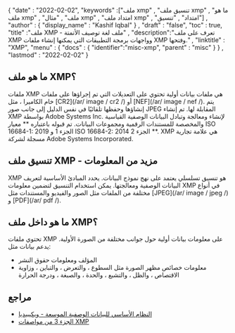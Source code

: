 {
  "date" : "2022-02-02",
  "keywords" :["ملف xmp" , "تنسيق ملف xmp" , "ما هو ملف xmp" , "ملف" , "مثال xmp" , "امتداد ملف xmp" , "امتداد" , "تنسيق"] ,
  "author" : {
    "display_name" : "Kashif Iqbal"
} ,
  "draft" : "false",
  "toc" : true,
  "title" :"ملف XMP - ملف لغة توصيف الأتمتة" ,
  "description":"تعرف على ملف XMP وواجهات برمجة التطبيقات التي يمكنها إنشاء ملفات XMP وفتحها." ,
  "linktitle" : "XMP",
  "menu" : {
    "docs" : {
      "identifier":"misc-xmp",
      "parent" : "misc"
}
} ,
  "lastmod" : "2022-02-02"
}

## ما هو ملف XMP؟

ملفات XMP هي ملفات بيانات أولية تحتوي على التعديلات التي تم إجراؤها على ملفات خام الكاميرا ، مثل [CR2](/ar/ image / cr2 /) أو [NEF](/ar/ image / nef /). يتم إنشاؤها وحفظها تلقائيًا في نفس الدليل إلى جانب صور JPEG المقابلة لها. تم إنشاء XMP بواسطة Adobe Systems Inc. لإنشاء ومعالجة وتبادل البيانات الوصفية القياسية والمخصصة للمستندات الرقمية ومجموعات البيانات. تم قبوله باعتباره ** معيار ISO 16684-1: 2019 الجزء 1 و ISO 16684-2: 2014 الجزء 2 **. XMP هي علامة تجارية مسجلة لشركة Adobe Systems Incorporated.

## تنسيق ملف XMP - مزيد من المعلومات

XMP هو تنسيق تسلسلي يعتمد على نهج نموذج البيانات. يحدد المبادئ الأساسية لتعريف البيانات الوصفية ومعالجتها. يمكن استخدام التنسيق لتضمين معلومات XMP في أنواع مختلفة من الملفات مثل الصور والفيديو والمستندات مثل [JPEG](/ar/ image / jpeg /) و [PDF](/ar/ pdf /).

## ما هو داخل ملف XMP؟

تحتوي ملفات XMP على معلومات بيانات أولية حول جوانب مختلفة من الصورة الأولية. يدعم بيانات مثل:

* المؤلف ومعلومات حقوق النشر
* معلومات خصائص مظهر الصورة مثل السطوع ، والتعرض ، والتباين ، وزاوية الاقتصاص ، والظل ، والتشبع ، والحدة ، والصبغة ، ودرجة الحرارة

## مراجع

* [النظام الأساسي للبيانات الوصفية الموسعة - ويكيبيديا](https://en.wikipedia.org/wiki/Extensible_Metadata_Platform)
* [الجزء 3 من مواصفات XMP](https://developer.adobe.com/xmp/docs/XMPSpecifications/)

